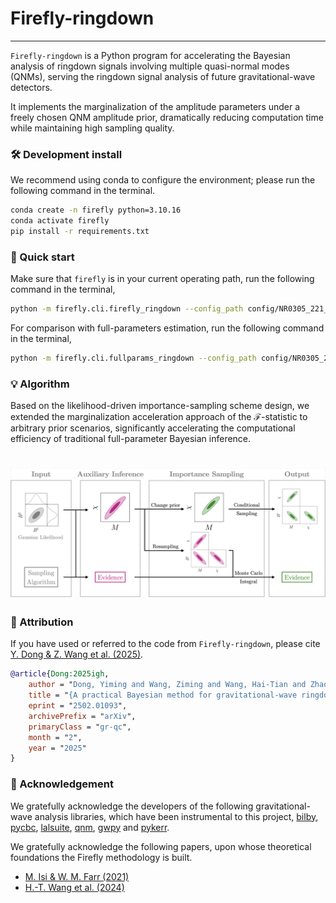 # Firefly-ringdown

--------------------------------------------------------------------

`Firefly-ringdown` is a Python program for accelerating the Bayesian analysis of ringdown signals involving multiple quasi-normal modes (QNMs), serving the ringdown signal analysis of future gravitational-wave detectors.

It implements the marginalization of the amplitude parameters under a freely chosen QNM amplitude prior, dramatically reducing computation time while maintaining high sampling quality.

### 🛠️ Development install

We recommend using conda to configure the environment; please run the following command in the terminal.

```sh
conda create -n firefly python=3.10.16
conda activate firefly
pip install -r requirements.txt
```

### 🚀 Quick start

Make sure that `firefly` is in your current operating path, run the following command in the terminal,

```sh
python -m firefly.cli.firefly_ringdown --config_path config/NR0305_221_firefly_config.yaml
```

For comparison with full-parameters estimation, run the following command in the terminal,

```sh
python -m firefly.cli.fullparams_ringdown --config_path config/NR0305_221_fullparams_config.yaml
```

### 💡 Algorithm

Based on the likelihood-driven importance-sampling scheme design, we extended the marginalization acceleration approach of the $\mathcal{F}$-statistic to arbitrary prior scenarios, significantly accelerating the computational efficiency of traditional full-parameter Bayesian inference.

<h1 align="center">
<img src="./docs/gitdoc/firefly-workflow.png">
</h1>

### 🔗 Attribution

If you have used or referred to the code from `Firefly-ringdown`, please cite [Y. Dong &amp; Z. Wang et al. (2025)](https://arxiv.org/abs/2502.01093).

```bibtex
@article{Dong:2025igh,
    author = "Dong, Yiming and Wang, Ziming and Wang, Hai-Tian and Zhao, Junjie and Shao, Lijing",
    title = "{A practical Bayesian method for gravitational-wave ringdown analysis with multiple modes}",
    eprint = "2502.01093",
    archivePrefix = "arXiv",
    primaryClass = "gr-qc",
    month = "2",
    year = "2025"
}
```

### 🌟 Acknowledgement

We gratefully acknowledge the developers of the following gravitational-wave analysis libraries, which have been instrumental to this project, [bilby](https://github.com/bilby-dev/bilby), [pycbc](https://github.com/gwastro/pycbc), [lalsuite](https://lscsoft.docs.ligo.org/lalsuite/lalsuite/), [qnm](https://github.com/duetosymmetry/qnm), [gwpy](https://gitlab.com/gwpy/gwpy) and [pykerr](https://github.com/cdcapano/pykerr).

We gratefully acknowledge the following papers, upon whose theoretical foundations the Firefly methodology is built.

- [M. Isi & W. M. Farr (2021)](https://arxiv.org/abs/2107.05609)
- [H.-T. Wang et al. (2024)](https://arxiv.org/abs/2409.00970)

